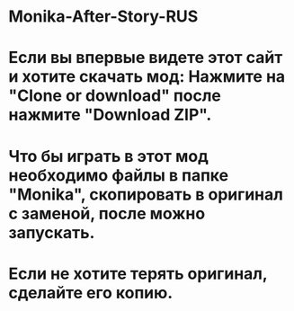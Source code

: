 # Monika-After-Story-RUS
# Если вы впервые видете этот сайт и хотите скачать мод: Нажмите на "Clone or download" после нажмите "Download ZIP".
# Что бы играть в этот мод необходимо файлы в папке "Monika", скопировать в оригинал с заменой, после можно запускать.
# Если не хотите терять оригинал, сделайте его копию.
